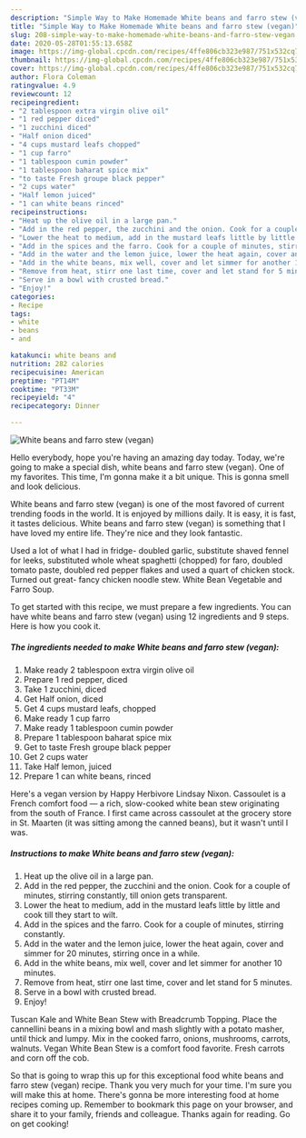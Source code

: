 ```yaml
---
description: "Simple Way to Make Homemade White beans and farro stew (vegan)"
title: "Simple Way to Make Homemade White beans and farro stew (vegan)"
slug: 208-simple-way-to-make-homemade-white-beans-and-farro-stew-vegan
date: 2020-05-28T01:55:13.658Z
image: https://img-global.cpcdn.com/recipes/4ffe806cb323e987/751x532cq70/white-beans-and-farro-stew-vegan-recipe-main-photo.jpg
thumbnail: https://img-global.cpcdn.com/recipes/4ffe806cb323e987/751x532cq70/white-beans-and-farro-stew-vegan-recipe-main-photo.jpg
cover: https://img-global.cpcdn.com/recipes/4ffe806cb323e987/751x532cq70/white-beans-and-farro-stew-vegan-recipe-main-photo.jpg
author: Flora Coleman
ratingvalue: 4.9
reviewcount: 12
recipeingredient:
- "2 tablespoon extra virgin olive oil"
- "1 red pepper diced"
- "1 zucchini diced"
- "Half onion diced"
- "4 cups mustard leafs chopped"
- "1 cup farro"
- "1 tablespoon cumin powder"
- "1 tablespoon baharat spice mix"
- "to taste Fresh groupe black pepper"
- "2 cups water"
- "Half lemon juiced"
- "1 can white beans rinced"
recipeinstructions:
- "Heat up the olive oil in a large pan."
- "Add in the red pepper, the zucchini and the onion. Cook for a couple of minutes, stirring constantly, till onion gets transparent."
- "Lower the heat to medium, add in the mustard leafs little by little and cook till they start to wilt."
- "Add in the spices and the farro. Cook for a couple of minutes, stirring constantly."
- "Add in the water and the lemon juice, lower the heat again, cover and simmer for 20 minutes, stirring once in a while."
- "Add in the white beans, mix well, cover and let simmer for another 10 minutes."
- "Remove from heat, stirr one last time, cover and let stand for 5 minutes."
- "Serve in a bowl with crusted bread."
- "Enjoy!"
categories:
- Recipe
tags:
- white
- beans
- and

katakunci: white beans and 
nutrition: 282 calories
recipecuisine: American
preptime: "PT14M"
cooktime: "PT33M"
recipeyield: "4"
recipecategory: Dinner

---
```



![White beans and farro stew (vegan)](https://img-global.cpcdn.com/recipes/4ffe806cb323e987/751x532cq70/white-beans-and-farro-stew-vegan-recipe-main-photo.jpg)

Hello everybody, hope you're having an amazing day today. Today, we're going to make a special dish, white beans and farro stew (vegan). One of my favorites. This time, I'm gonna make it a bit unique. This is gonna smell and look delicious.

White beans and farro stew (vegan) is one of the most favored of current trending foods in the world. It is enjoyed by millions daily. It is easy, it is fast, it tastes delicious. White beans and farro stew (vegan) is something that I have loved my entire life. They're nice and they look fantastic.

Used a lot of what I had in fridge- doubled garlic, substitute shaved fennel for leeks, substituted whole wheat spaghetti (chopped) for faro, doubled tomato paste, doubled red pepper flakes and used a quart of chicken stock. Turned out great- fancy chicken noodle stew. White Bean Vegetable and Farro Soup.


To get started with this recipe, we must prepare a few ingredients. You can have white beans and farro stew (vegan) using 12 ingredients and 9 steps. Here is how you cook it.

<!--inarticleads1-->

##### The ingredients needed to make White beans and farro stew (vegan):

1. Make ready 2 tablespoon extra virgin olive oil
1. Prepare 1 red pepper, diced
1. Take 1 zucchini, diced
1. Get Half onion, diced
1. Get 4 cups mustard leafs, chopped
1. Make ready 1 cup farro
1. Make ready 1 tablespoon cumin powder
1. Prepare 1 tablespoon baharat spice mix
1. Get to taste Fresh groupe black pepper
1. Get 2 cups water
1. Take Half lemon, juiced
1. Prepare 1 can white beans, rinced


Here&#39;s a vegan version by Happy Herbivore Lindsay Nixon. Cassoulet is a French comfort food — a rich, slow-cooked white bean stew originating from the south of France. I first came across cassoulet at the grocery store in St. Maarten (it was sitting among the canned beans), but it wasn&#39;t until I was. 

<!--inarticleads2-->

##### Instructions to make White beans and farro stew (vegan):

1. Heat up the olive oil in a large pan.
1. Add in the red pepper, the zucchini and the onion. Cook for a couple of minutes, stirring constantly, till onion gets transparent.
1. Lower the heat to medium, add in the mustard leafs little by little and cook till they start to wilt.
1. Add in the spices and the farro. Cook for a couple of minutes, stirring constantly.
1. Add in the water and the lemon juice, lower the heat again, cover and simmer for 20 minutes, stirring once in a while.
1. Add in the white beans, mix well, cover and let simmer for another 10 minutes.
1. Remove from heat, stirr one last time, cover and let stand for 5 minutes.
1. Serve in a bowl with crusted bread.
1. Enjoy!


Tuscan Kale and White Bean Stew with Breadcrumb Topping. Place the cannellini beans in a mixing bowl and mash slightly with a potato masher, until thick and lumpy. Mix in the cooked farro, onions, mushrooms, carrots, walnuts. Vegan White Bean Stew is a comfort food favorite. Fresh carrots and corn off the cob. 

So that is going to wrap this up for this exceptional food white beans and farro stew (vegan) recipe. Thank you very much for your time. I'm sure you will make this at home. There's gonna be more interesting food at home recipes coming up. Remember to bookmark this page on your browser, and share it to your family, friends and colleague. Thanks again for reading. Go on get cooking!
